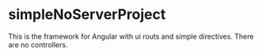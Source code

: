 # simpleNoServerProject
This is the framework for Angular with ui routs and simple directives. There are no controllers. 

